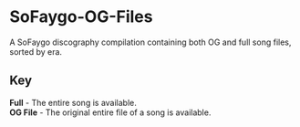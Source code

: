 # SoFaygo-OG-Files
A SoFaygo discography compilation containing both OG and full song files, sorted by era.

## Key
**Full** - The entire song is available. <br/>
**OG File**	- The original entire file of a song is available.
